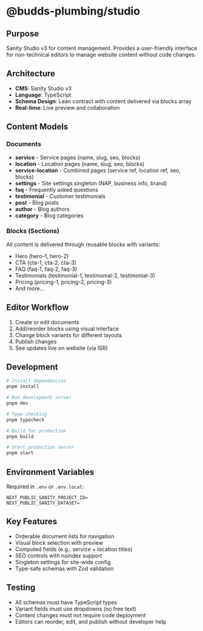# @budds-plumbing/studio

## Purpose

Sanity Studio v3 for content management. Provides a user-friendly interface for non-technical editors to manage website content without code changes.

## Architecture

- **CMS**: Sanity Studio v3
- **Language**: TypeScript
- **Schema Design**: Lean contract with content delivered via blocks array
- **Real-time**: Live preview and collaboration

## Content Models

### Documents
- **service** - Service pages (name, slug, seo, blocks)
- **location** - Location pages (name, slug, seo, blocks)
- **service-location** - Combined pages (service ref, location ref, seo, blocks)
- **settings** - Site settings singleton (NAP, business info, brand)
- **faq** - Frequently asked questions
- **testimonial** - Customer testimonials
- **post** - Blog posts
- **author** - Blog authors
- **category** - Blog categories

### Blocks (Sections)
All content is delivered through reusable blocks with variants:
- Hero (hero-1, hero-2)
- CTA (cta-1, cta-2, cta-3)
- FAQ (faq-1, faq-2, faq-3)
- Testimonials (testimonial-1, testimonial-2, testimonial-3)
- Pricing (pricing-1, pricing-2, pricing-3)
- And more...

## Editor Workflow

1. Create or edit documents
2. Add/reorder blocks using visual interface
3. Change block variants for different layouts
4. Publish changes
5. See updates live on website (via ISR)

## Development

```bash
# Install dependencies
pnpm install

# Run development server
pnpm dev

# Type checking
pnpm typecheck

# Build for production
pnpm build

# Start production server
pnpm start
```

## Environment Variables

Required in `.env` or `.env.local`:

```env
NEXT_PUBLIC_SANITY_PROJECT_ID=
NEXT_PUBLIC_SANITY_DATASET=
```

## Key Features

- Orderable document lists for navigation
- Visual block selection with preview
- Computed fields (e.g., service + location titles)
- SEO controls with noindex support
- Singleton settings for site-wide config
- Type-safe schemas with Zod validation

## Testing

- All schemas must have TypeScript types
- Variant fields must use dropdowns (no free text)
- Content changes must not require code deployment
- Editors can reorder, edit, and publish without developer help